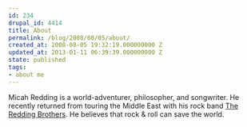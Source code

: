 ```yaml
---
id: 234
drupal_id: 4414
title: About
permalink: /blog/2008/08/05/about/
created_at: 2008-08-05 19:32:19.000000000 Z
updated_at: 2013-01-11 06:39:39.000000000 Z
state: published
tags:
- about me
---
```

Micah Redding is a world-adventurer, philosopher, and songwriter. He recently returned from touring the Middle East with his rock band <a href="http://www.reddingbrothers.com/">The Redding Brothers</a>. He believes that rock &amp; roll can save the world.
